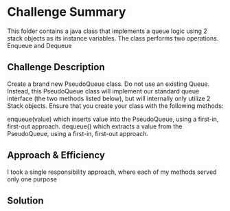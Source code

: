 # Challenge Summary
<!-- Short summary or background information -->
This folder contains a java class that implements a queue logic using 2 stack objects as its instance variables. The class performs two operations. Enqueue and Dequeue

## Challenge Description
<!-- Description of the challenge -->
Create a brand new PseudoQueue class. Do not use an existing Queue. Instead, this PseudoQueue class will implement our standard queue interface (the two methods listed below), but will internally only utilize 2 Stack objects. Ensure that you create your class with the following methods:

enqueue(value) which inserts value into the PseudoQueue, using a first-in, first-out approach.
dequeue() which extracts a value from the PseudoQueue, using a first-in, first-out approach.

## Approach & Efficiency
<!-- What approach did ydou take? Why? What is the Big O space/time for this approach? -->
I took a single responsibility approach, where each of my methods served only one purpose

## Solution
<!-- Embedded whiteboard image -->


